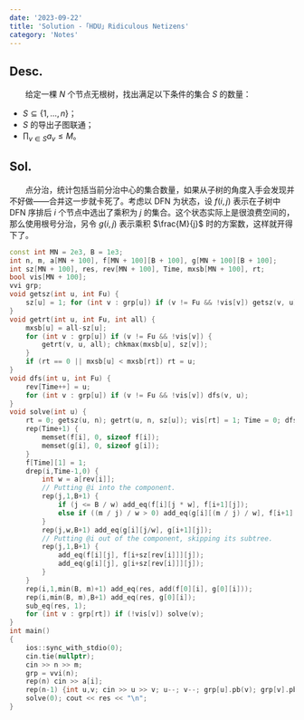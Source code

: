 ```yaml
---
date: '2023-09-22'
title: 'Solution -「HDU」Ridiculous Netizens'
category: 'Notes'
---
```


## Desc.

&emsp;&emsp;给定一棵 $N$ 个节点无根树，找出满足以下条件的集合 $S$ 的数量：

- $S \subseteq \{1,\dots,n\}$；
- $S$ 的导出子图联通；
- $\displaystyle\prod_{v \in S} a_v \leqslant M$。

## Sol.

&emsp;&emsp;点分治，统计包括当前分治中心的集合数量，如果从子树的角度入手会发现并不好做——合并这一步就卡死了。考虑以 DFN 为状态，设 $f(i,j)$ 表示在子树中 DFN 序排后 $i$ 个节点中选出了乘积为 $j$ 的集合。这个状态实际上是很浪费空间的，那么使用根号分治，另令 $g(i, j)$ 表示乘积 $\frac{M}{j}$ 时的方案数，这样就开得下了。

```cpp
const int MN = 2e3, B = 1e3;
int n, m, a[MN + 100], f[MN + 100][B + 100], g[MN + 100][B + 100];
int sz[MN + 100], res, rev[MN + 100], Time, mxsb[MN + 100], rt;
bool vis[MN + 100];
vvi grp;
void getsz(int u, int Fu) {
    sz[u] = 1; for (int v : grp[u]) if (v != Fu && !vis[v]) getsz(v, u), sz[u] += sz[v];
}
void getrt(int u, int Fu, int all) {
    mxsb[u] = all-sz[u];
    for (int v : grp[u]) if (v != Fu && !vis[v]) {
        getrt(v, u, all); chkmax(mxsb[u], sz[v]);
    }
    if (rt == 0 || mxsb[u] < mxsb[rt]) rt = u;
}
void dfs(int u, int Fu) {
    rev[Time++] = u;
    for (int v : grp[u]) if (v != Fu && !vis[v]) dfs(v, u);
}
void solve(int u) {
    rt = 0; getsz(u, n); getrt(u, n, sz[u]); vis[rt] = 1; Time = 0; dfs(rt, n); getsz(rt, n);
    rep(Time+1) {
        memset(f[i], 0, sizeof f[i]);
        memset(g[i], 0, sizeof g[i]);
    }
    f[Time][1] = 1;
    drep(i,Time-1,0) {
        int w = a[rev[i]];
        // Putting @i into the component.
        rep(j,1,B+1) {
            if (j <= B / w) add_eq(f[i][j * w], f[i+1][j]);
            else if ((m / j) / w > 0) add_eq(g[i][(m / j) / w], f[i+1][j]);
        }
        rep(j,w,B+1) add_eq(g[i][j/w], g[i+1][j]);
        // Putting @i out of the component, skipping its subtree.
        rep(j,1,B+1) {
            add_eq(f[i][j], f[i+sz[rev[i]]][j]);
            add_eq(g[i][j], g[i+sz[rev[i]]][j]);
        }
    }
    rep(i,1,min(B, m)+1) add_eq(res, add(f[0][i], g[0][i]));
    rep(i,min(B, m),B+1) add_eq(res, g[0][i]);
    sub_eq(res, 1);
    for (int v : grp[rt]) if (!vis[v]) solve(v);
}
int main()
{
    ios::sync_with_stdio(0);
    cin.tie(nullptr);
    cin >> n >> m;
    grp = vvi(n);
    rep(n) cin >> a[i];
    rep(n-1) {int u,v; cin >> u >> v; u--; v--; grp[u].pb(v); grp[v].pb(u);}
    solve(0); cout << res << "\n";
}
```